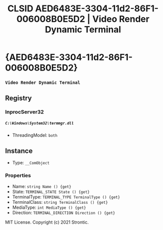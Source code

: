 ﻿---
title: "CLSID AED6483E-3304-11d2-86F1-006008B0E5D2 | Video Render Dynamic Terminal"
excerpt: What is COM-Object CLSID AED6483E-3304-11d2-86F1-006008B0E5D2?
---

# {AED6483E-3304-11d2-86F1-006008B0E5D2}

### `Video Render Dynamic Terminal`

## Registry


### InprocServer32

##### `C:\Windows\System32\termmgr.dll`
* ThreadingModel: `both`

## Instance

* Type: `__ComObject`

### Properties

* Name: `string Name () {get} `
* State: `TERMINAL_STATE State () {get} `
* TerminalType: `TERMINAL_TYPE TerminalType () {get} `
* TerminalClass: `string TerminalClass () {get} `
* MediaType: `int MediaType () {get} `
* Direction: `TERMINAL_DIRECTION Direction () {get} `

MIT License. Copyright (c) 2021 Strontic.



